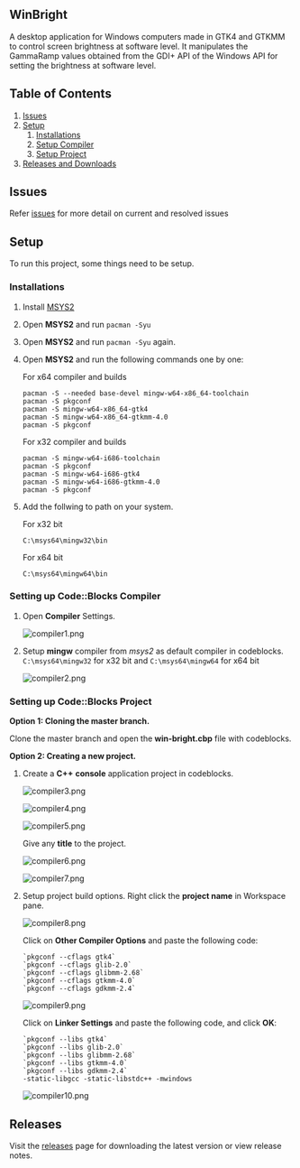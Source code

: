 ## WinBright

A desktop application for Windows computers made in GTK4 and GTKMM to control screen brightness at software level.
It manipulates the GammaRamp values obtained from the GDI+ API of the Windows API for setting the brightness at software level.


## Table of Contents
1. [Issues](#issues)
2. [Setup](#setup)
    1. [Installations](#installations)
    2. [Setup Compiler](#setting-up-codeblocks-compiler)
    3. [Setup Project](#setting-up-codeblocks-project)
3. [Releases and Downloads](#releases)

## Issues

Refer [issues](https://github.com/charitra1022/win-bright/issues) for more detail on current and resolved issues

## Setup

To run this project, some things need to be setup.

### Installations

1. Install [MSYS2](https://www.msys2.org/)
2. Open **MSYS2** and run `pacman -Syu`
3. Open **MSYS2** and run `pacman -Syu` again.
4. Open **MSYS2** and run the following commands one by one:

    For x64 compiler and builds

   ```
   pacman -S --needed base-devel mingw-w64-x86_64-toolchain
   pacman -S pkgconf
   pacman -S mingw-w64-x86_64-gtk4
   pacman -S mingw-w64-x86_64-gtkmm-4.0
   pacman -S pkgconf
   ```

    For x32 compiler and builds

   ```
   pacman -S mingw-w64-i686-toolchain
   pacman -S pkgconf
   pacman -S mingw-w64-i686-gtk4
   pacman -S mingw-w64-i686-gtkmm-4.0
   pacman -S pkgconf
   ```

5. Add the follwing to path on your system.
   
    For x32 bit
   ```
   C:\msys64\mingw32\bin
   ```
   For x64 bit
   ```
   C:\msys64\mingw64\bin
   ```

### Setting up Code::Blocks Compiler

1. Open **Compiler** Settings.

    ![compiler1.png](/screenshots/compiler1.png)

2. Setup **mingw** compiler from *msys2* as default compiler in codeblocks.
`C:\msys64\mingw32` for x32 bit and `C:\msys64\mingw64` for x64 bit

    ![compiler2.png](/screenshots/compiler2.png)

### Setting up Code::Blocks Project

**Option 1: Cloning the master branch.**

Clone the master branch and open the **win-bright.cbp** file with codeblocks.

**Option 2: Creating a new project.**

1. Create a **C++** **console** application project in codeblocks.

    ![compiler3.png](/screenshots/compiler3.png)

    ![compiler4.png](/screenshots/compiler4.png)

    ![compiler5.png](/screenshots/compiler5.png)

    Give any **title** to the project.

    ![compiler6.png](/screenshots/compiler6.png)

    ![compiler7.png](/screenshots/compiler7.png)

2. Setup project build options. Right click the **project name** in Workspace pane.

    ![compiler8.png](/screenshots/compiler8.png)

    Click on **Other Compiler Options** and paste the following code:
   ```
   `pkgconf --cflags gtk4`
   `pkgconf --cflags glib-2.0`
   `pkgconf --cflags glibmm-2.68`
   `pkgconf --cflags gtkmm-4.0`
   `pkgconf --cflags gdkmm-2.4`
   ```
    ![compiler9.png](/screenshots/compiler9.png)

    Click on **Linker Settings** and paste the following code, and click **OK**:
   ```
   `pkgconf --libs gtk4`
   `pkgconf --libs glib-2.0`
   `pkgconf --libs glibmm-2.68`
   `pkgconf --libs gtkmm-4.0`
   `pkgconf --libs gdkmm-2.4`
   -static-libgcc -static-libstdc++ -mwindows
   ```
    ![compiler10.png](/screenshots/compiler10.png)


## Releases
Visit the [releases](https://github.com/charitra1022/win-bright/releases) page for downloading the latest version or view release notes.
